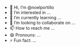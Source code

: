 - 👋 Hi, I’m @noelportillo
- 👀 I’m interested in ...
- 🌱 I’m currently learning ...
- 💞️ I’m looking to collaborate on ...
- 📫 How to reach me ...
- 😄 Pronouns: ...
- ⚡ Fun fact: ...

<!---
noelportillo/noelportillo is a ✨ special ✨ repository because its `README.md` (this file) appears on your GitHub profile.
You can click the Preview link to take a look at your changes.
--->
